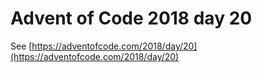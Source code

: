 # Advent of Code 2018 day 20

See [https://adventofcode.com/2018/day/20](https://adventofcode.com/2018/day/20)
